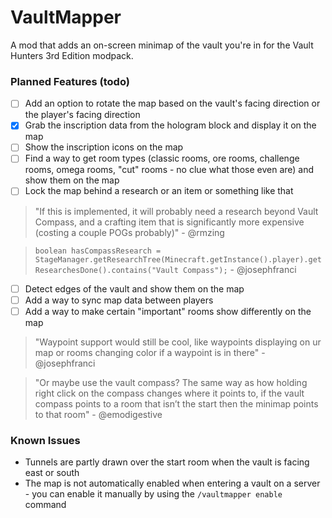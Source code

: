 # VaultMapper
A mod that adds an on-screen minimap of the vault you're in for the Vault Hunters 3rd Edition modpack.

### Planned Features (todo)
- [ ] Add an option to rotate the map based on the vault's facing direction or the player's facing direction
- [x] Grab the inscription data from the hologram block and display it on the map
 - [ ] Show the inscription icons on the map
- [ ] Find a way to get room types (classic rooms, ore rooms, challenge rooms, omega rooms, "cut" rooms - no clue what those even are) and show them on the map
- [ ] Lock the map behind a research or an item or something like that
> "If this is implemented, it will probably need a research beyond Vault Compass, and a crafting item that is significantly more expensive (costing a couple POGs probably)" - @rmzing

> `boolean hasCompassResearch = StageManager.getResearchTree(Minecraft.getInstance().player).getResearchesDone().contains("Vault Compass");` - @josephfranci
- [ ] Detect edges of the vault and show them on the map
- [ ] Add a way to sync map data between players
- [ ] Add a way to make certain "important" rooms show differently on the map
> "Waypoint support would still be cool, like waypoints displaying on ur map or rooms changing color if a waypoint is in there" - @josephfranci

> "Or maybe use the vault compass? The same way as how holding right click on the compass changes where it points to, if the vault compass points to a room that isn’t the start then the minimap points to that room" - @emodigestive

### Known Issues
- Tunnels are partly drawn over the start room when the vault is facing east or south
- The map is not automatically enabled when entering a vault on a server - you can enable it manually by using the `/vaultmapper enable` command